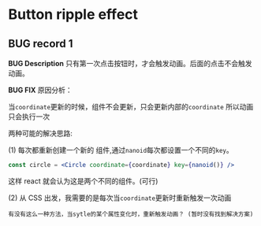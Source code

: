 # Button ripple effect

## BUG record 1

**BUG Description**
只有第一次点击按钮时，才会触发动画。后面的点击不会触发动画。

**BUG FIX**
原因分析：

当`coordinate`更新的时候，<Circle>组件不会更新，只会更新内部的`coordinate` 所以动画只会执行一次

两种可能的解决思路:

(1) 每次都重新创建一个新的 <Circle>组件,通过`nanoid`每次都设置一个不同的`key`。

```jsx
const circle = <Circle coordinate={coordinate} key={nanoid()} />
```

这样 react 就会认为这是两个不同的组件。(可行)

(2) 从 CSS 出发，我需要的是每次当`coordinate`更新时重新触发一次动画

    有没有这么一种方法，当sytle的某个属性变化时，重新触发动画？ (暂时没有找到解决方案)
